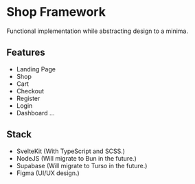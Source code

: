 # Shop Framework
Functional implementation while abstracting design to a minima.

## Features
- Landing Page
- Shop
- Cart
- Checkout
- Register
- Login 
- Dashboard
...

## Stack
- SvelteKit (With TypeScript and SCSS.)
- NodeJS (Will migrate to Bun in the future.)
- Supabase (Will migrate to Turso in the future.)
- Figma (UI/UX design.)